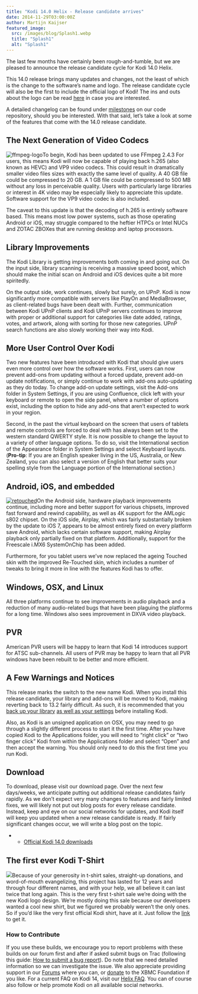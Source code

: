 ```yaml
---
title: "Kodi 14.0 Helix - Release candidate arrives"
date: 2014-11-29T03:00:00Z
author: Martijn Kaijser
featured_image:
  src: /images/blog/Splash1.webp
  title: "Splash1"
  alt: "Splash1"
---
```


The last few months have certainly been rough-and-tumble, but we are pleased to announce the release candidate cycle for Kodi 14.0 Helix.

This 14.0 release brings many updates and changes, not the least of which is the change to the software’s name and logo. The release candidate cycle will also be the first to include the official logo of Kodi! The ins and outs about the logo can be read [here](/article/introducing-kodi-logo) in case you are interested.

A detailed changelog can be found under [milestones](https://github.com/xbmc/xbmc/milestones?state=closed) on our code repository, should you be interested. With that said, let’s take a look at some of the features that come with the 14.0 release candidate.

## The Next Generation of Video Codecs

![ffmpeg-logo](/images/blog/ffmpeg-logo-300x75.webp)To begin, Kodi has been updated to use FFmpeg 2.4.3 For users, this means Kodi will now be capable of playing back h.265 (also known as HEVC) and VP9 video codecs. This could result in dramatically smaller video files sizes with exactly the same level of quality. A 40 GB file could be compressed to 20 GB. A 1 GB file could be compressed to 500 MB without any loss in perceivable quality. Users with particularly large libraries or interest in 4K video may be especially likely to appreciate this update. Software support for the VP9 video codec is also included.

The caveat to this update is that the decoding of h.265 is entirely software based. This means most low power systems, such as those operating Android or iOS, may struggle compared to the heftier HTPCs or Intel NUCs and ZOTAC ZBOXes that are running desktop and laptop processors.

## Library Improvements

The Kodi Library is getting improvements both coming in and going out. On the input side, library scanning is receiving a massive speed boost, which should make the initial scan on Android and iOS devices quite a bit more spiritedly.

On the output side, work continues, slowly but surely, on UPnP. Kodi is now significantly more compatible with servers like PlayOn and MediaBrowser, as client-related bugs have been dealt with. Further, communication between Kodi UPnP clients and Kodi UPnP servers continues to improve with proper or additional support for categories like date added, ratings, votes, and artwork, along with sorting for those new categories. UPnP search functions are also slowly working their way into Kodi.

## More User Control Over Kodi

Two new features have been introduced with Kodi that should give users even more control over how the software works. First, users can now prevent add-ons from updating without a forced update, prevent add-on update notifications, or simply continue to work with add-ons auto-updating as they do today. To change add-on update settings, visit the Add-ons folder in System Settings, if you are using Confluence, click left with your keyboard or remote to open the side panel, where a number of options exist, including the option to hide any add-ons that aren’t expected to work in your region.

Second, in the past the virtual keyboard on the screen that users of tablets and remote controls are forced to deal with has always been set to the western standard QWERTY style. It is now possible to change the layout to a variety of other language options. To do so, visit the International section of the Appearance folder in System Settings and select Keyboard layouts. (**Pro-tip**: If you are an English speaker living in the US, Australia, or New Zealand, you can also select a version of English that better suits your spelling style from the Language portion of the International section.)

## Android, iOS, and embedded

[![retouched](/images/blog/retouched.webp)](/images/blog/retouched.webp)On the Android side, hardware playback improvements continue, including more and better support for various chipsets, improved fast forward and rewind capability, as well as 4K support for the AMLogic s802 chipset. On the iOS side, Airplay, which was fairly substantially broken by the update to iOS 7, appears to be almost entirely fixed on every platform save Android, which lacks certain software support, making Airplay playback only partially fixed on that platform. Additionally, support for the Freescale i.MX6 SystemOnChip has been added.

Furthermore, for you tablet users we’ve now replaced the ageing Touched skin with the improved Re-Touched skin, which includes a number of tweaks to bring it more in line with the features Kodi has to offer.

## Windows, OSX, and Linux

All three platforms continue to see improvements in audio playback and a reduction of many audio-related bugs that have been plaguing the platforms for a long time. Windows also sees improvement in DXVA video playback.

## PVR

American PVR users will be happy to learn that Kodi 14 introduces support for ATSC sub-channels. All users of PVR may be happy to learn that all PVR windows have been rebuilt to be better and more efficient.

## A Few Warnings and Notices

This release marks the switch to the new name Kodi. When you install this release candidate, your library and add-ons will be moved to Kodi, making reverting back to 13.2 fairly difficult. As such, it is recommended that you [back up your library](https://kodi.wiki/view/HOW-TO:Backup_the_library "How to backup the library") [as well as your settings](https://kodi.wiki/view/Backing_up_XBMC) before installing Kodi.

Also, as Kodi is an unsigned application on OSX, you may need to go through a slightly different process to start it the first time. After you have copied Kodi to the Applications folder, you will need to “right click” or “two finger click” Kodi from within the Applications folder and select “Open” and then accept the warning. You should only need to do this the first time you run Kodi.

## Download

To download, please visit our download page. Over the next few days/weeks, we anticipate putting out additional release candidates fairly rapidly. As we don’t expect very many changes to features and fairly limited fixes, we will likely not put out blog posts for every release candidate. Instead, keep and eye on our social networks for updates, and Kodi itself will keep you updated when a new release candidate is ready. If fairly significant changes occur, we will write a blog post on the topic.

- - [Official Kodi 14.0 downloads](https://kodi.wiki/download/)

## The first ever Kodi T-Shirt

[![](/images/blog/kodishirt.webp)](https://teespring.com/kodiheroshirt2014)Because of your generosity in t-shirt sales, straight-up donations, and word-of-mouth evangelizing, this project has lasted for 12 years and through four different names, and with your help, we all believe it can last twice that long again. This is the very first t-shirt sale we’re doing with the new Kodi logo design. We’re mostly doing this sale because our developers wanted a cool new shirt, but we figured we probably weren’t the only ones. So if you’d like the very first official Kodi shirt, have at it. Just follow the [link](https://teespring.com/kodiheroshirt2014) to get it.

###

###

###

### How to Contribute

If you use these builds, we encourage you to report problems with these builds on our forum first and after if asked submit bugs on Trac (following this guide: [How to submit a bug report](https://kodi.wiki/view/HOW-TO:Submit_a_bug_report)). Do note that we need detailed information so we can investigate the issue. We also appreciate providing support in our [Forums](https://forum.kodi.tv/ "XBMC Forums") where you can, or [donate](https://kodi.wiki/contribute/donate/ "XBMC Foundation Donations") to the XBMC Foundation if you like. For a current FAQ on Kodi 14, visit our [Helix FAQ](<https://kodi.wiki/view/Kodi_v14_(Helix)_FAQ>). You can of course also follow or help promote Kodi on all available social networks.
